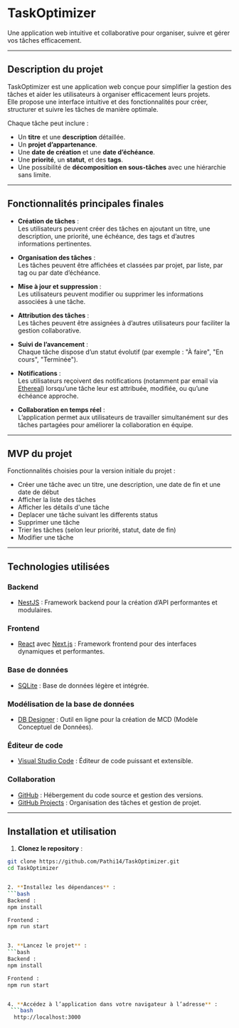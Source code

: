 # TaskOptimizer

Une application web intuitive et collaborative pour organiser, suivre et gérer vos tâches efficacement.

---

## Description du projet

TaskOptimizer est une application web conçue pour simplifier la gestion des tâches et aider les utilisateurs à organiser efficacement leurs projets.  
Elle propose une interface intuitive et des fonctionnalités pour créer, structurer et suivre les tâches de manière optimale.

Chaque tâche peut inclure :  
- Un **titre** et une **description** détaillée.  
- Un **projet d’appartenance**.  
- Une **date de création** et une **date d’échéance**.  
- Une **priorité**, un **statut**, et des **tags**.  
- Une possibilité de **décomposition en sous-tâches** avec une hiérarchie sans limite.

---

## Fonctionnalités principales finales

- **Création de tâches** :  
  Les utilisateurs peuvent créer des tâches en ajoutant un titre, une description, une priorité, une échéance, des tags et d’autres informations pertinentes.

- **Organisation des tâches** :  
  Les tâches peuvent être affichées et classées par projet, par liste, par tag ou par date d’échéance.

- **Mise à jour et suppression** :  
  Les utilisateurs peuvent modifier ou supprimer les informations associées à une tâche.

- **Attribution des tâches** :  
  Les tâches peuvent être assignées à d’autres utilisateurs pour faciliter la gestion collaborative.

- **Suivi de l’avancement** :  
  Chaque tâche dispose d’un statut évolutif (par exemple : "À faire", "En cours", "Terminée").

- **Notifications** :  
  Les utilisateurs reçoivent des notifications (notamment par email via [Ethereal](https://ethereal.email/)) lorsqu’une tâche leur est attribuée, modifiée, ou qu’une échéance approche.

- **Collaboration en temps réel** :  
  L’application permet aux utilisateurs de travailler simultanément sur des tâches partagées pour améliorer la collaboration en équipe.

---

## MVP du projet

Fonctionnalités choisies pour la version initiale du projet :

 - Créer une tâche avec un titre, une description, une date de fin et une date de début
 - Afficher la liste des tâches
 - Afficher les détails d'une tâche
 - Deplacer une tâche suivant les differents status
 - Supprimer une tâche
 - Trier les tâches (selon leur priorité, statut, date de fin)
 - Modifier une tâche

---

## Technologies utilisées

### **Backend**  
- [NestJS](https://nestjs.com) : Framework backend pour la création d’API performantes et modulaires.

### **Frontend**  
- [React](https://reactjs.org) avec [Next.js](https://nextjs.org) : Framework frontend pour des interfaces dynamiques et performantes.

### **Base de données**  
- [SQLite](https://sqlite.org) : Base de données légère et intégrée.

### **Modélisation de la base de données**  
- [DB Designer](https://www.dbdesigner.net) : Outil en ligne pour la création de MCD (Modèle Conceptuel de Données).

### **Éditeur de code**  
- [Visual Studio Code](https://code.visualstudio.com) : Éditeur de code puissant et extensible.

### **Collaboration**  
- [GitHub](https://github.com) : Hébergement du code source et gestion des versions.  
- [GitHub Projects](https://github.com/features/issues) : Organisation des tâches et gestion de projet.

---

## Installation et utilisation

1. **Clonez le repository** :
  ```bash
  git clone https://github.com/Pathi14/TaskOptimizer.git
  cd TaskOptimizer


2. **Installez les dépendances** :
  ```bash
  Backend :
  npm install

  Frontend :
  npm run start


3. **Lancez le projet** :
  ```bash
  Backend :
  npm install

  Frontend :
  npm run start


4. **Accédez à l’application dans votre navigateur à l’adresse** :
   ```bash
    http://localhost:3000